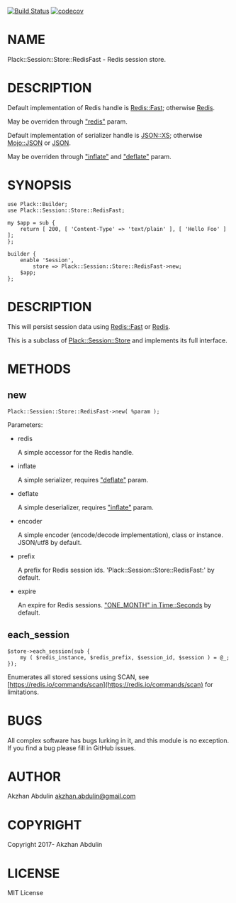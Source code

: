 [![Build Status](https://travis-ci.org/akzhan/perl-Plack-Session-Store-RedisFast.svg?branch=master)](https://travis-ci.org/akzhan/perl-Plack-Session-Store-RedisFast)
[![codecov](https://codecov.io/gh/akzhan/perl-Plack-Session-Store-RedisFast/branch/master/graph/badge.svg)](https://codecov.io/gh/akzhan/perl-Plack-Session-Store-RedisFast)

# NAME

Plack::Session::Store::RedisFast - Redis session store.

# DESCRIPTION

Default implementation of Redis handle is [Redis::Fast](https://metacpan.org/pod/Redis::Fast); otherwise [Redis](https://metacpan.org/pod/Redis).

May be overriden through ["redis"](#redis) param.

Default implementation of serializer handle is [JSON::XS](https://metacpan.org/pod/JSON::XS); otherwise [Mojo::JSON](https://metacpan.org/pod/Mojo::JSON) or [JSON](https://metacpan.org/pod/JSON).

May be overriden through ["inflate"](#inflate) and ["deflate"](#deflate) param.

# SYNOPSIS

    use Plack::Builder;
    use Plack::Session::Store::RedisFast;

    my $app = sub {
        return [ 200, [ 'Content-Type' => 'text/plain' ], [ 'Hello Foo' ] ];
    };

    builder {
        enable 'Session',
            store => Plack::Session::Store::RedisFast->new;
        $app;
    };

# DESCRIPTION

This will persist session data using [Redis::Fast](https://metacpan.org/pod/Redis::Fast) or [Redis](https://metacpan.org/pod/Redis).

This is a subclass of [Plack::Session::Store](https://metacpan.org/pod/Plack::Session::Store) and implements
its full interface.

# METHODS

## new

    Plack::Session::Store::RedisFast->new( %param );

Parameters:

- redis

    A simple accessor for the Redis handle.

- inflate

    A simple serializer, requires ["deflate"](#deflate) param.

- deflate

    A simple deserializer, requires ["inflate"](#inflate) param.

- encoder

    A simple encoder (encode/decode implementation), class or instance. JSON/utf8 by default.

- prefix

    A prefix for Redis session ids. 'Plack::Session::Store::RedisFast:' by default.

- expire

    An expire for Redis sessions. ["ONE\_MONTH" in Time::Seconds](https://metacpan.org/pod/Time::Seconds#ONE_MONTH) by default.

## each\_session

    $store->each_session(sub {
        my ( $redis_instance, $redis_prefix, $session_id, $session ) = @_;
    });

Enumerates all stored sessions using SCAN, see [https://redis.io/commands/scan](https://redis.io/commands/scan) for limitations.

# BUGS

All complex software has bugs lurking in it, and this module is no
exception. If you find a bug please fill in GitHub issues.

# AUTHOR

Akzhan Abdulin <akzhan.abdulin@gmail.com>

# COPYRIGHT

Copyright 2017- Akzhan Abdulin

# LICENSE

MIT License
